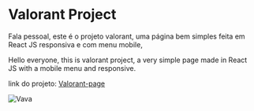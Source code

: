 # Valorant Project

Fala pessoal, este é o projeto valorant, uma página bem simples feita em React JS responsiva e com menu mobile,

Hello everyone, this is valorant project, a very simple page made in React JS with a mobile menu and responsive.

link do projeto:  [Valorant-page](https://valorant-clone-sigma.vercel.app/)


![Vava](https://github.com/AttosSouza/Calculator/assets/87350423/450fb006-3fcb-44b7-8536-a7698bf744ea)




